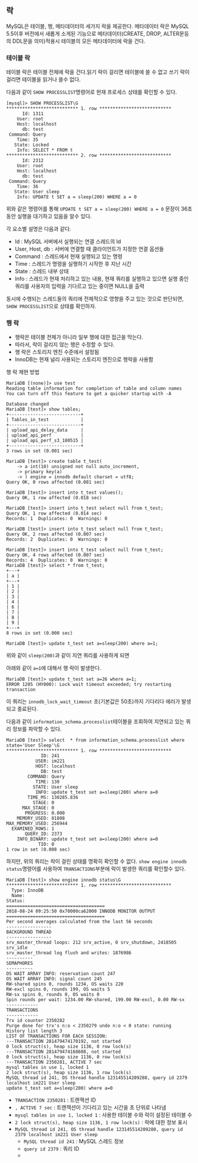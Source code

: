 ## 락
MySQL은 테이블, 행, 메타데이터의 세가지 락을 제공한다.
메타데이터 락은 MySQL 5.5이후 버전에서 새롭게 소게된 기능으로
메타데이터(CREATE, DROP, ALTER문등의 DDL문을 의미)적용시 테이블의 모든 메타데이터에 락을 건다.

### 테이블 락
테이블 락은 테이블 전체에 락을 건다.읽기 락이 걸리면 테이블에 쓸 수 없고 쓰기 락이 걸리면 테이블을 읽거나 쓸수 없다.

다음과 같이 ```SHOW PROCESSLIST```명령어로 현재 프로세스 상태를 확인할 수 있다.
```
[mysql]> SHOW PROCESSLIST\G
*************************** 1. row ***************************
      Id: 1311
    User: root
    Host: localhost
      db: test
 Command: Query
    Time: 35
   State: Locked
    Info: SELECT * FROM t
*************************** 2. row ***************************
      Id: 2312
    User: root
    Host: localhost
      db: test
 Command: Query
    Time: 36
   State: User sleep
    Info: UPDATE t SET a = sleep(200) WHERE a = 0
```
위와 같은 명령어를 통해 ```UPDATE t SET a = sleep(200) WHERE a = 0``` 문장이 36초 동안 실행을 대기하고 있음을 알수 있다.

각 요소별 설명은 다음과 같다.
- Id : MySQL 서버에서 실행되는 연결 스레드의 Id
- User, Host, db : 서버에 연결할 때 클라이언트가 지정한 연결 옵션들
- Command : 스레드에서 현재 실행되고 있는 명령
- Time : 스레드가 명령을 실행하기 시작한 후 지난 시간
- State : 스레드 내부 상태
- Info : 스레드가 현재 처리하고 있는 내용, 현재 쿼리를 실행하고 있으면 실행 중인 쿼리를 사용자의 입력을 기다르고 있는 중이면 NULL을 출력

동시에 수행되는 스레드들의 쿼리에 전체적으로 영향을 주고 있는 것으로 판단되면, ```SHOW PROCESSLIST```으로 상태를 확인하자.


### 행 락
- 행락은 테이블 전체가 아니라 일부 행에 대한 접근을 막는다.
- 따라서, 락이 걸리지 않는 행은 수정할 수 있다.
- 행 락은 스토리지 엔진 수준에서 설정됨
- InnoDB는 현재 널리 사용되는 스토리지 엔진으로 행락을 사용함

행 락 제현 방법
```
MariaDB [(none)]> use test
Reading table information for completion of table and column names
You can turn off this feature to get a quicker startup with -A

Database changed
MariaDB [test]> show tables;
+---------------------------+
| Tables_in_test            |
+---------------------------+
| upload_api_delay_data     |
| upload_api_perf           |
| upload_api_perf_s3_180515 |
+---------------------------+
3 rows in set (0.001 sec)

MariaDB [test]> create table t_test(
    -> a int(10) unsigned not null auto_increment,
    -> primary key(a)
    -> ) engine = innodb default charset = utf8;
Query OK, 0 rows affected (0.081 sec)

MariaDB [test]> insert into t_test values();
Query OK, 1 row affected (0.018 sec)

MariaDB [test]> insert into t_test select null from t_test;
Query OK, 1 row affected (0.014 sec)
Records: 1  Duplicates: 0  Warnings: 0

MariaDB [test]> insert into t_test select null from t_test;
Query OK, 2 rows affected (0.007 sec)
Records: 2  Duplicates: 0  Warnings: 0

MariaDB [test]> insert into t_test select null from t_test;
Query OK, 4 rows affected (0.007 sec)
Records: 4  Duplicates: 0  Warnings: 0
MariaDB [test]> select * from t_test;
+---+
| a |
+---+
| 1 |
| 2 |
| 3 |
| 4 |
| 6 |
| 7 |
| 8 |
| 9 |
+---+
8 rows in set (0.000 sec)

MariaDB [test]> update t_test set a=sleep(200) where a=1;
```
위와 같이 ```sleep(200)```과 같이 지연 쿼리를 사용하게 되면 

아래와 같이 ```a=1```에 대해서 행 락이 발생한다.
```
MariaDB [test]> update t_test set a=26 where a=1;
ERROR 1205 (HY000): Lock wait timeout exceeded; try restarting transaction
```
이 쿼리는 ```innodb_lock_wait_timeout``` 초(기본값은 50초)까지 기다리다 에러가 발생되고 종료된다.

다음과 같이 ```information_schema.processlist```테이블을 조회하여 지연되고 있는 쿼리 정보를 파악할 수 있다.
```
MariaDB [test]> select  * from information_schema.processlist where state='User Sleep'\G
*************************** 1. row ***************************
             ID: 241
           USER: im221
           HOST: localhost
             DB: test
        COMMAND: Query
           TIME: 130
          STATE: User sleep
           INFO: update t_test set a=sleep(200) where a=0
        TIME_MS: 130285.836
          STAGE: 0
      MAX_STAGE: 0
       PROGRESS: 0.000
    MEMORY_USED: 81808
MAX_MEMORY_USED: 256944
  EXAMINED_ROWS: 1
       QUERY_ID: 2373
    INFO_BINARY: update t_test set a=sleep(200) where a=0
            TID: 0
1 row in set (0.008 sec)

```

하지만, 위의 쿼리는 락이 걸린 상태를 명확히 확인할 수 없다. 
```show engine innodb status```명령어를 사용하여 ```TRANSACTIONS```부분에 락이 발생한 쿼리를 확인할수 있다.

```
MariaDB [test]> show engine innodb status\G
*************************** 1. row ***************************
  Type: InnoDB
  Name:
Status:
=====================================
2018-08-24 09:25:50 0x70000ca62000 INNODB MONITOR OUTPUT
=====================================
Per second averages calculated from the last 56 seconds
-----------------
BACKGROUND THREAD
-----------------
srv_master_thread loops: 212 srv_active, 0 srv_shutdown, 2418505 srv_idle
srv_master_thread log flush and writes: 1876986
----------
SEMAPHORES
----------
OS WAIT ARRAY INFO: reservation count 247
OS WAIT ARRAY INFO: signal count 245
RW-shared spins 0, rounds 1234, OS waits 220
RW-excl spins 0, rounds 199, OS waits 5
RW-sx spins 0, rounds 0, OS waits 0
Spin rounds per wait: 1234.00 RW-shared, 199.00 RW-excl, 0.00 RW-sx
------------
TRANSACTIONS
------------
Trx id counter 2350282
Purge done for trx's n:o < 2350279 undo n:o < 0 state: running
History list length 3
LIST OF TRANSACTIONS FOR EACH SESSION:
---TRANSACTION 281479474170192, not started
0 lock struct(s), heap size 1136, 0 row lock(s)
---TRANSACTION 281479474168608, not started
0 lock struct(s), heap size 1136, 0 row lock(s)
---TRANSACTION 2350281, ACTIVE 7 sec
mysql tables in use 1, locked 1
2 lock struct(s), heap size 1136, 1 row lock(s)
MySQL thread id 241, OS thread handle 123145514209280, query id 2379 localhost im221 User sleep
update t_test set a=sleep(200) where a=0

```

- ```TRANSACTION 2350281``` : 트랜잭션 ID
- ```, ACTIVE 7 sec``` : 트랜잭션이 기다리고 있는 시간을 초 단위로 나타냄
- ```mysql tables in use 1, locked 1``` : 사용한 테이블 수와 락이 설정된 테이블 수 
- ```2 lock struct(s), heap size 1136, 1 row lock(s)``` : 락에 대한 정보 표시
- ```MySQL thread id 241, OS thread handle 123145514209280, query id 2379 localhost im221 User sleep```
    - ```MySQL thread id 241``` : MySQL 스레드 정보
    - ```query id 2379``` : 쿼리 ID
    - 